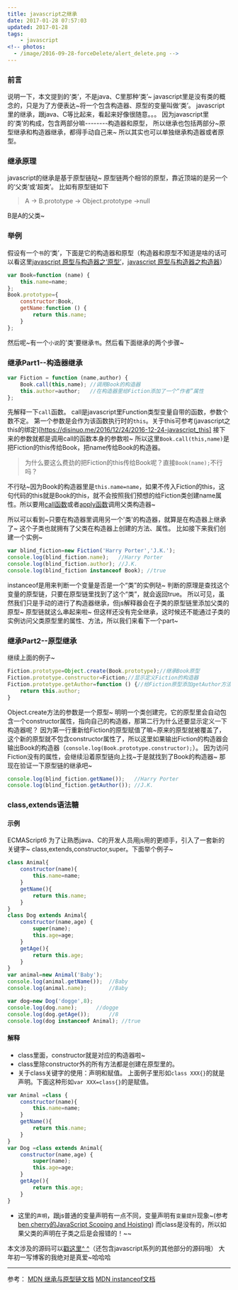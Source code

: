 ```yaml
---
title: javascript之继承
date: 2017-01-28 07:57:03
updated: 2017-01-28
tags:
    - javascript
<!-- photos:
  - /image/2016-09-28-forceDelete/alert_delete.png -->
---
```



### 前言
说明一下，本文提到的‘类’，不是java、C里那种‘类’~
javascript里是没有类的概念的，只是为了方便表达~将一个包含构造器、原型的变量叫做‘类’。
javascript里的继承，跟java、C等比起来，看起来好像很随意。。。
因为javascript里的‘类’的构成，包含两部分嘛--------构造器和原型，
所以继承也包括两部分~原型继承和构造器继承，都得手动自己来~
所以其实也可以单独继承构造器或者原型。
<!-- more -->
### 继承原理
javascript的继承是基于原型链哒~
原型链两个相邻的原型，靠近顶端的是另一个的‘父类’或‘超类’。
比如有原型链如下
>A -> B.prototype -> Object.prototype ->null

B是A的父类~
### 举例
假设有一个`书`的‘类’，下面是它的构造器和原型（构造器和原型不知道是啥的话可以看这里[javascript 原型与构造器之‘原型’](https://disinuo.me/2017/01/26/2017-01-26-javascript_prototype/)，[javascript 原型与构造器之构造器](https://disinuo.me/2017/01/26/2017-01-26-javascript_constructor/)）
```javascript
var Book=function (name) {
    this.name=name;
};
Book.prototype={
    constructor:Book,
    getName:function () {
        return this.name;
    }
};
```
然后呢~有一个`小说`的'类'要继承`书`。然后看下面继承的两个步骤~
### 继承Part1--构造器继承
```javascript
var Fiction = function (name,author) {
    Book.call(this,name); //调用Book的构造器
    this.author=author;   //在构造器里给Fiction添加了一个“作者”属性
};
```
先解释一下`call`函数。
call是javascript里Function类型变量自带的函数，参数个数不定。
第一个参数是会作为该函数执行时的`this`。关于this可参考(javascript之this的绑定)[https://disinuo.me/2016/12/24/2016-12-24-javascript_this]
接下来的参数就都是调用call的函数本身的参数啦~
所以这里`Book.call(this,name)`是把Fiction的this传给Book，把name传给Book的构造器。
> 为什么要这么费劲的把Fiction的this传给Book呢？直接`Book(name);`不行吗？

不行哒~因为Book的构造器里是`this.name=name`，如果不传入Fiction的this，这句代码的this就是Book的this，就不会按照我们预想的给Fiction类创建name属性。所以要用[call函数](https://developer.mozilla.org/zh-CN/docs/Web/JavaScript/Reference/Global_Objects/Function/call)或者[apply函数](https://developer.mozilla.org/zh-CN/docs/Web/JavaScript/Reference/Global_Objects/Function/apply)调用父类构造器~

所以可以看到~只要在构造器里调用另一个'类'的构造器，就算是在构造器上继承了~
这个子类也就拥有了父类在构造器上创建的方法、属性。
比如接下来我们创建一个实例~
```javascript
var blind_fiction=new Fiction('Harry Porter','J.K.');
console.log(blind_fiction.name);   //Harry Porter
console.log(blind_fiction.author); //J.K.
console.log(blind_fiction instanceof Book); //true
```
instanceof是用来判断一个变量是否是一个“类”的实例哒~
判断的原理是查找这个变量的原型链，只要在原型链里找到了这个“类”，就会返回true。
所以可见，虽然我们只是手动的进行了构造器继承，但js解释器会在子类的原型链里添加父类的原型~
原型链就这么串起来啦~
但这样还没有完全继承，这时候还不能通过子类的实例访问父类原型里的属性、方法，所以我们来看下一个part~
### 继承Part2--原型继承
继续上面的例子~
```javascript
Fiction.prototype=Object.create(Book.prototype);//继承Book原型
Fiction.prototype.constructor=Fiction;//显示定义Fiction的构造器
Fiction.prototype.getAuthor=function () {//给Fiction原型添加getAuthor方法
    return this.author;
}
```
Object.create方法的参数是一个原型~
明明一个类创建完，它的原型里会自动包含一个constructor属性，指向自己的构造器，那第二行为什么还要显示定义一下构造器呢？
因为第一行重新给Fiction的原型赋值了嘛~原来的原型就被覆盖了，这个新的原型就不包含constructor属性了，所以这里如果输出Fiction的构造器会输出Book的构造器（`console.log(Book.prototype.constructor);`）。
因为访问Fiction没有的属性，会继续沿着原型链向上找~于是就找到了Book的构造器~
那现在验证一下原型链的继承吧~
```javascript
console.log(blind_fiction.getName());   //Harry Porter
console.log(blind_fiction.getAuthor()); //J.K.
```
### class,extends语法糖
#### 示例
ECMAScript6 为了让熟悉java、C的开发人员用js用的更顺手，引入了一套新的关键字~
class,extends,constructor,super。下面举个例子~
```javascript
class Animal{
    constructor(name){
        this.name=name;
    }
    getName(){
        return this.name;
    }
}
class Dog extends Animal{
    constructor(name,age) {
        super(name);
        this.age=age;
    }
    getAge(){
        return this.age;
    }
}
var animal=new Animal('Baby');
console.log(animal.getName());  //Baby
console.log(animal.name);       //Baby

var dog=new Dog('dogge',8);
console.log(dog.name);      //dogge
console.log(dog.getAge());      //8
console.log(dog instanceof Animal); //true
```
#### 解释
- class里面，constructor就是对应的构造器啦~
- class里除constructor外的所有方法都是创建在原型里的。
- 关于class关键字的使用：声明和赋值。
上面例子里形如`class XXX{}`的就是声明。下面这种形如`var XXX=class{}`的是赋值。
```javascript
var Animal =class {
    constructor(name){
        this.name=name;
    }
    getName(){
        return this.name;
    }
}
var Dog =class extends Animal{
    constructor(name,age) {
        super(name);
        this.age=age;
    }
    getAge(){
        return this.age;
    }
}
```
- 这里的`声明`，跟js普通的变量声明有一点不同，变量声明有`变量提升`现象~(参考 [ben cherry的JavaScript Scoping and Hoisting](http://www.adequatelygood.com/JavaScript-Scoping-and-Hoisting.html))
而class是没有的，所以如果父类的声明在子类之后是会报错的！~~

本文涉及的源码可以[戳这里^ ^](https://github.com/disinuo/Demo_for_learningJS)（还包含javascript系列的其他部分的源码哦）
大年初一写博客的我绝对是真爱~哈哈哈
******
参考：
[MDN 继承与原型链文档](https://developer.mozilla.org/zh-CN/docs/Web/JavaScript/Inheritance_and_the_prototype_chain)
[MDN instanceof文档](https://developer.mozilla.org/zh-CN/docs/Web/JavaScript/Reference/Operators/instanceof)
